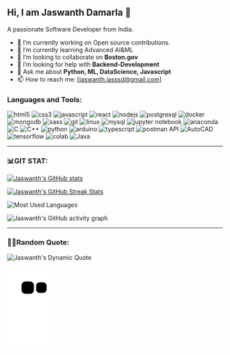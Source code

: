 ## Hi, I am Jaswanth Damarla 👋

A passionate Software Developer from India. 

- 🔭 I’m currently working on Open source contributions.
- 🌱 I’m currently learning Advanced AI&ML
- 👯 I’m looking to collaborate on **Boston.gov**
- 🤔 I’m looking for help with **Backend-Development**
- 💬 Ask me about **Python, ML, DataScience, Javascript** 
- 📫 How to reach me: [jaswanth.jasssd@gmail.com]

### Languages and Tools:
<p align="left">
  <img src="https://cdn.jsdelivr.net/gh/devicons/devicon/icons/html5/html5-original.svg" alt="html5" width="40" height="40"/>
  <img src="https://cdn.jsdelivr.net/gh/devicons/devicon/icons/css3/css3-original.svg" alt="css3" width="40" height="40"/>
  <img src="https://cdn.jsdelivr.net/gh/devicons/devicon/icons/javascript/javascript-original.svg" alt="javascript" width="40" height="40"/>
  <img src="https://cdn.jsdelivr.net/gh/devicons/devicon/icons/react/react-original.svg" alt="react" width="40" height="40"/>
  <img src="https://cdn.jsdelivr.net/gh/devicons/devicon/icons/nodejs/nodejs-original.svg" alt="nodejs" width="40" height="40"/>
  <img src="https://cdn.jsdelivr.net/gh/devicons/devicon/icons/postgresql/postgresql-original.svg" alt="postgresql" width="40" height="40"/>
  <img src="https://cdn.jsdelivr.net/gh/devicons/devicon/icons/docker/docker-original.svg" alt="docker" width="40" height="40"/>
  <img src="https://cdn.jsdelivr.net/gh/devicons/devicon/icons/mongodb/mongodb-original.svg" alt="mongodb" width="40" height="40"/>
  <img src="https://cdn.jsdelivr.net/gh/devicons/devicon/icons/sass/sass-original.svg" alt="sass" width="40" height="40"/>
  <img src="https://cdn.jsdelivr.net/gh/devicons/devicon/icons/git/git-original.svg" alt="git" width="40" height="40"/>
  <img src="https://cdn.jsdelivr.net/gh/devicons/devicon/icons/linux/linux-original.svg" alt="linux" width="40" height="40"/>
  <img src="https://cdn.jsdelivr.net/gh/devicons/devicon/icons/mysql/mysql-original.svg" alt="mysql" width="40" height="40"/>
  <img src="https://cdn.jsdelivr.net/gh/devicons/devicon/icons/jupyter/jupyter-original.svg" alt="jupyter notebook" width="40" height="40"/>
  <img src="https://upload.wikimedia.org/wikipedia/en/c/cd/Anaconda_Logo.png" alt="anaconda" width="40" height="40"/>
  <img src="https://cdn.jsdelivr.net/gh/devicons/devicon/icons/c/c-original.svg" alt="C" width="40" height="40"/>
  <img src="https://cdn.jsdelivr.net/gh/devicons/devicon/icons/cplusplus/cplusplus-original.svg" alt="C++" width="40" height="40"/>
  <img src="https://cdn.jsdelivr.net/gh/devicons/devicon/icons/python/python-original.svg" alt="python" width="40" height="40"/>
  <img src="https://img.icons8.com/ios-filled/50/000000/arduino.png" alt="arduino" width="40" height="40"/>
  <img src="https://cdn.jsdelivr.net/gh/devicons/devicon/icons/typescript/typescript-original.svg" alt="typescript" width="40" height="40"/>
  <img src="https://cdn.jsdelivr.net/gh/devicons/devicon/icons/postman/postman-original.svg" alt="postman API" width="40" height="40"/>
  <img src="https://img.icons8.com/color/48/000000/autocad.png" alt="AutoCAD" width="40" height="40"/>
  <img src="https://cdn.jsdelivr.net/gh/devicons/devicon/icons/tensorflow/tensorflow-original.svg" alt="tensorflow" width="40" height="40"/>
  <img src="https://upload.wikimedia.org/wikipedia/commons/d/d0/Google_Colaboratory_SVG_Logo.svg" alt="colab" width="40" height="40"/>
  <img src="https://cdn.jsdelivr.net/gh/devicons/devicon/icons/java/java-original.svg" alt="Java" width="40" height="40"/>









 
  
 

  
  


  


</p>

---

### 📊GIT STAT:

[![Jaswanth's GitHub stats](https://github-readme-stats.vercel.app/api?username=jaswanth-damarla&show_icons=true&theme=gruvbox)](https://github.com/anuraghazra/github-readme-stats) 

[![Jaswanth's GitHub Streak Stats](https://github-readme-streak-stats.herokuapp.com/?user=jaswanth-damarla&theme=gruvbox&hide_border=true&cache_seconds=86400)](https://git.io/streak-stats)

![Most Used Languages](https://github-readme-stats.vercel.app/api/top-langs/?username=jaswanth-damarla&layout=compact&theme=gruvbox)

![Jaswanth's GitHub activity graph](https://github-readme-activity-graph.vercel.app/graph?username=jaswanth-damarla&bg_color=ffffff&color=333333&line=ff7300&point=ffcc00&area=true&hide_border=true)

<hr> 

### ✍🏻Random Quote:

![Jaswanth's Dynamic Quote](https://quotes-github-readme.vercel.app/api?type=vertical&theme=cobalt)



![Snake animation](https://raw.githubusercontent.com/jaswanth-damarla/jaswanth-damarla/output/github-contribution-grid-snake.svg)

